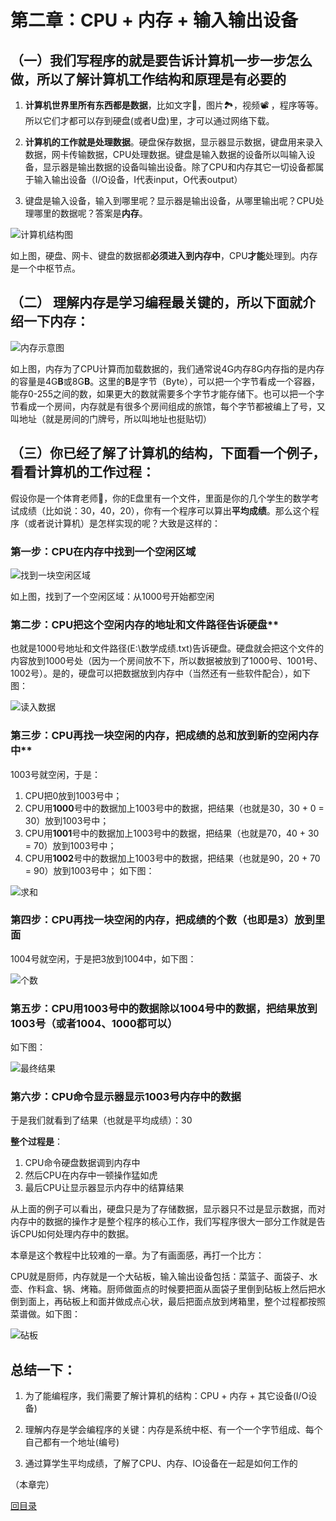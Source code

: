 # 第二章：CPU + 内存 + 输入输出设备

## （一）我们写程序的就是要告诉计算机一步一步怎么做，所以了解计算机工作结构和原理是有必要的

1. **计算机世界里所有东西都是数据**，比如文字📑，图片🏞️，视频📽️ ，程序等等。所以它们才都可以存到硬盘(或者U盘)里，才可以通过网络下载。

2. **计算机的工作就是处理数据**。硬盘保存数据，显示器显示数据，键盘用来录入数据，网卡传输数据，CPU处理数据。键盘是输入数据的设备所以叫输入设备，显示器是输出数据的设备叫输出设备。除了CPU和内存其它一切设备都属于输入输出设备（I/O设备，I代表input，O代表output）

3. 键盘是输入设备，输入到哪里呢？显示器是输出设备，从哪里输出呢？CPU处理哪里的数据呢？答案是**内存**。

![计算机结构图](https://github.com/tongzhg/Python/blob/master/images/Structure.png)

如上图，硬盘、网卡、键盘的数据都**必须进入到内存中**，CPU**才能**处理到。内存是一个中枢节点。

## （二） 理解内存是学习编程最关键的，所以下面就介绍一下内存：

![内存示意图](https://github.com/tongzhg/Python/blob/master/images/Memory.png)

如上图，内存为了CPU计算而加载数据的，我们通常说4G内存8G内存指的是内存的容量是4G**B**或8G**B**。这里的**B**是字节（Byte），可以把一个字节看成一个容器，能存0-255之间的数，如果更大的数就需要多个字节才能存储下。也可以把一个字节看成一个房间，内存就是有很多个房间组成的旅馆，每个字节都被编上了号，又叫地址（就是房间的门牌号，所以叫地址也挺贴切）


## （三）你已经了解了计算机的结构，下面看一个例子，看看计算机的工作过程：

假设你是一个体育老师🧘‍，你的E盘里有一个文件，里面是你的几个学生的数学考试成绩（比如说：30，40，20），你有一个程序可以算出**平均成绩**。那么这个程序（或者说计算机）是怎样实现的呢？大致是这样的：

### 第一步：CPU在内存中找到一个空闲区域

![找到一块空闲区域](https://github.com/tongzhg/Python/blob/master/images/Memory1.png)

如上图，找到了一个空闲区域：从1000号开始都空闲

### 第二步：CPU把这个空闲内存的地址和文件路径告诉硬盘**
也就是1000号地址和文件路径(E:\数学成绩.txt)告诉硬盘。硬盘就会把这个文件的内容放到1000号处（因为一个房间放不下，所以数据被放到了1000号、1001号、1002号）。是的，硬盘可以把数据放到内存中（当然还有一些软件配合），如下图：

![读入数据](https://github.com/tongzhg/Python/blob/master/images/Memory2.png)

### 第三步：CPU再找一块空闲的内存，把成绩的总和放到新的空闲内存中**
1003号就空闲，于是：
1. CPU把0放到1003号中；
2. CPU用**1000**号中的数据加上1003号中的数据，把结果（也就是30，30 + 0 = 30）放到1003号中；
3. CPU用**1001**号中的数据加上1003号中的数据，把结果（也就是70，40 + 30 = 70）放到1003号中；
4. CPU用**1002**号中的数据加上1003号中的数据，把结果（也就是90，20 + 70 = 90）放到1003号中；
如下图：

![求和](https://github.com/tongzhg/Python/blob/master/images/Memory3.png)

### 第四步：CPU再找一块空闲的内存，把成绩的个数（也即是3）放到里面
1004号就空闲，于是把3放到1004中，如下图：

![个数](https://github.com/tongzhg/Python/blob/master/images/Memory4.png)

### 第五步：CPU用1003号中的数据除以1004号中的数据，把结果放到1003号（或者1004、1000都可以）
如下图：

![最终结果](https://github.com/tongzhg/Python/blob/master/images/Memory5.png)

### 第六步：CPU命令显示器显示1003号内存中的数据
于是我们就看到了结果（也就是平均成绩）：30

**整个过程是**：
1. CPU命令硬盘数据调到内存中
2. 然后CPU在内存中一顿操作猛如虎
3. 最后CPU让显示器显示内存中的结算结果

从上面的例子可以看出，硬盘只是为了存储数据，显示器只不过是显示数据，而对内存中的数据的操作才是整个程序的核心工作，我们写程序很大一部分工作就是告诉CPU如何处理内存中的数据。

本章是这个教程中比较难的一章。为了有画面感，再打一个比方：

CPU就是厨师，内存就是一个大砧板，输入输出设备包括：菜篮子、面袋子、水壶、作料盒、锅、烤箱。厨师做面点的时候要把面从面袋子里倒到砧板上然后把水倒到面上，再砧板上和面并做成点心状，最后把面点放到烤箱里，整个过程都按照菜谱做。如下图：

![砧板](https://github.com/tongzhg/Python/blob/master/images/cook.jpg)


## 总结一下：

1. 为了能编程序，我们需要了解计算机的结构：CPU + 内存 + 其它设备(I/O设备)

2. 理解内存是学会编程序的关键：内存是系统中枢、有一个一个字节组成、每个自己都有一个地址(编号) 

3. 通过算学生平均成绩，了解了CPU、内存、IO设备在一起是如何工作的

（本章完）

[回目录](https://github.com/tongzhg/Python/blob/master/README.md)